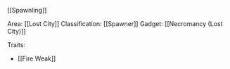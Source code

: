 [[Spawnling]]

Area: [[Lost City]]
Classification: [[Spawner]]
Gadget: [[Necromancy (Lost City)]]

Traits:
- [[Fire Weak]]